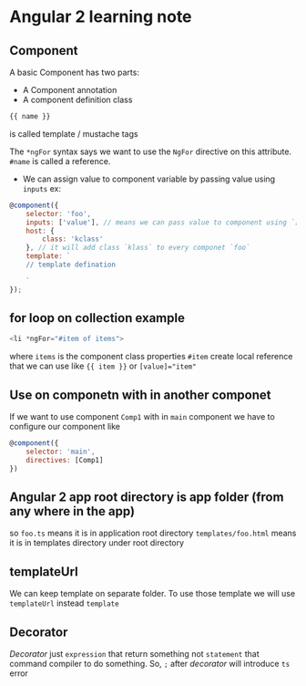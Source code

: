# Angular 2 learning note

## Component
A basic Component has two parts:

* A Component annotation
* A component definition class

```javascript
{{ name }}
```
is called template / mustache tags

The `*ngFor` syntax says we want to use the `NgFor` directive on this attribute.
`#name` is called a reference.

- We can assign value to component variable by passing value using `inputs`
ex: 
```javascript
@component({
	selector: 'foo',
	inputs: ['value'], // means we can pass value to component using `[value]='some-value'
	host: {
		class: 'kclass'
	}, // it will add class `klass` to every componet `foo`
	template: `
	// template defination

	`
});
```
## for loop on collection example
```javascript
<li *ngFor="#item of items">
```
where `items` is the component class properties
`#item` create local reference that we can use like `{{ item }}` or `[value]="item"`

## Use on componetn with in another componet
If we want to use component `Comp1` with in `main` component we have to configure our component like

```javascript
@component({
	selector: 'main',
	directives: [Comp1]
})
```

## Angular 2 app root directory is app folder (from any where in the app)
so `foo.ts` means it is in application root directory
`templates/foo.html` means it is in templates directory under root directory


## templateUrl
We can keep template on separate folder. To use those template we will use `templateUrl` instead 
`template`

## Decorator
*Decorator* just `expression` that return something not `statement` that command compiler to do something.
So, `;` after *decorator* will introduce `ts` error 
